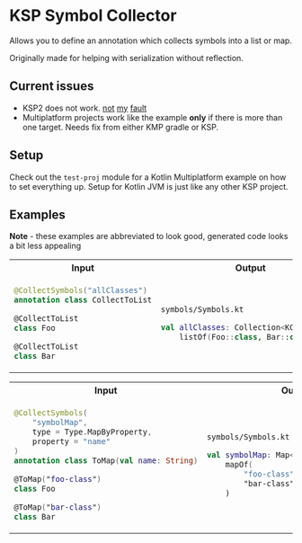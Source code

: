 # KSP Symbol Collector

Allows you to define an annotation which collects symbols into a list or map.

Originally made for helping with serialization without reflection.

## Current issues

* KSP2 does not work.
  [not](https://github.com/google/ksp/issues/2001) [my](https://github.com/google/ksp/issues/1823) [fault](https://github.com/google/ksp/issues/1941)
* Multiplatform projects work like the example **only** if there is more than one target.
  Needs fix from either KMP gradle or KSP.

## Setup

Check out the `test-proj` module for a Kotlin Multiplatform example on how to set everything up.
Setup for Kotlin JVM is just like any other KSP project.

## Examples

**Note** - these examples are abbreviated to look good, generated code looks a bit less appealing

<table>
<tr>
<th>Input</th>
<th>Output</th>
</tr>
<tr>
<td>

```kotlin
@CollectSymbols("allClasses")
annotation class CollectToList

@CollectToList
class Foo

@CollectToList
class Bar
```

</td>
<td>

`symbols/Symbols.kt`

```kotlin
val allClasses: Collection<KClass<*>> =
    listOf(Foo::class, Bar::class)
```

</td>
</tr>
</table>


<table>
<tr>
<th>Input</th>
<th>Output</th>
</tr>
<tr>
<td>

```kotlin
@CollectSymbols(
    "symbolMap",
    type = Type.MapByProperty,
    property = "name"
)
annotation class ToMap(val name: String)

@ToMap("foo-class")
class Foo

@ToMap("bar-class")
class Bar
```

</td>
<td>

`symbols/Symbols.kt`

```kotlin
val symbolMap: Map<String, KClass<*>> =
    mapOf(
        "foo-class" to Foo::class,
        "bar-class" to Bar::class
    )
```

</td>
</tr>
</table>
